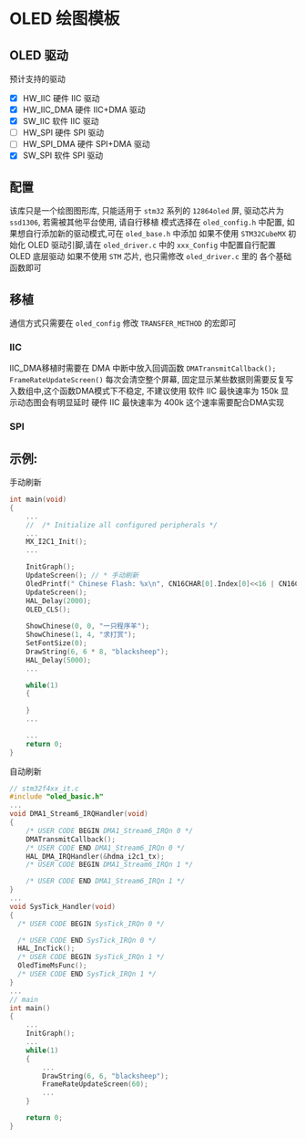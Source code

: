 # OLED 绘图模板

## OLED 驱动
预计支持的驱动
* [x]   HW_IIC              硬件 IIC 驱动
* [x]   HW_IIC_DMA          硬件 IIC+DMA 驱动
* [x]   SW_IIC              软件 IIC 驱动
* [ ]   HW_SPI              硬件 SPI 驱动
* [ ]   HW_SPI_DMA          硬件 SPI+DMA 驱动
* [x]   SW_SPI              软件 SPI 驱动

## 配置
该库只是一个绘图图形库, 只能适用于 `stm32` 系列的 `12864oled` 屏, 驱动芯片为 `ssd1306`, 若需被其他平台使用, 请自行移植
模式选择在 `oled_config.h` 中配置, 如果想自行添加新的驱动模式,可在 `oled_base.h` 中添加
如果不使用 `STM32CubeMX` 初始化 OLED 驱动引脚,请在 `oled_driver.c` 中的 `xxx_Config` 中配置自行配置 OLED 底层驱动
如果不使用 `STM` 芯片, 也只需修改 `oled_driver.c` 里的 各个基础函数即可

## 移植
通信方式只需要在 `oled_config` 修改 `TRANSFER_METHOD` 的宏即可
### IIC
IIC_DMA移植时需要在 DMA 中断中放入回调函数 `DMATransmitCallback();`
`FrameRateUpdateScreen()` 每次会清空整个屏幕, 固定显示某些数据则需要反复写入数组中,这个函数DMA模式下不稳定, 不建议使用
软件 IIC 最快速率为 150k 显示动态图会有明显延时
硬件 IIC 最快速率为 400k 这个速率需要配合DMA实现
### SPI


## 示例:
手动刷新
```c
int main(void)
{
	...
	//  /* Initialize all configured peripherals */
	...
  	MX_I2C1_Init();
	...

  	InitGraph();
	UpdateScreen();	// * 手动刷新
  	OledPrintf(" Chinese Flash: %x\n", CN16CHAR[0].Index[0]<<16 | CN16CHAR[0].Index[1]<<8 | CN16CHAR[0].Index[2]);
  	UpdateScreen();
	HAL_Delay(2000);
	OLED_CLS();
  
  	ShowChinese(0, 0, "一只程序羊");
	ShowChinese(1, 4, "求打赏");
	SetFontSize(0);
	DrawString(6, 6 * 8, "blacksheep");
  	HAL_Delay(5000);
	...

  	while(1)
	{
		
	}
	...

	...
	return 0;
}
```
自动刷新
```c
// stm32f4xx_it.c
#include "oled_basic.h"
...
void DMA1_Stream6_IRQHandler(void)
{
	/* USER CODE BEGIN DMA1_Stream6_IRQn 0 */
  	DMATransmitCallback();
  	/* USER CODE END DMA1_Stream6_IRQn 0 */
  	HAL_DMA_IRQHandler(&hdma_i2c1_tx);
  	/* USER CODE BEGIN DMA1_Stream6_IRQn 1 */

  	/* USER CODE END DMA1_Stream6_IRQn 1 */
}
...
void SysTick_Handler(void)
{
  /* USER CODE BEGIN SysTick_IRQn 0 */

  /* USER CODE END SysTick_IRQn 0 */
  HAL_IncTick();
  /* USER CODE BEGIN SysTick_IRQn 1 */
  OledTimeMsFunc();
  /* USER CODE END SysTick_IRQn 1 */
}
...
// main 
int main()
{
	...
	InitGraph();
	...
	while(1)
	{
		...
		DrawString(6, 6, "blacksheep");
    	FrameRateUpdateScreen(60);
		...
	}

	return 0;
}
``` 

